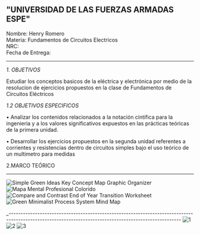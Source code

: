 "UNIVERSIDAD DE LAS FUERZAS ARMADAS ESPE"
---------------------------------------------------------------------------------------------

Nombre: Henry Romero  
Materia: Fundamentos de Circuitos Electricos                                                 
NRC:                                                                                         
Fecha de Entrega: 

-------------------------------------------------------------------------------------------  
  
*1. OBJETIVOS*

Estudiar los conceptos basicos de la eléctrica y electrónica por medio de la resolucion de ejercicios propuestos en la clase de Fundamentos de Circuitos Eléctricos

*1.2 OBJETIVOS ESPECIFICOS*

•	Analizar los contenidos relacionados a la notación cintífica para la ingenieria y a los valores significativos expuestos en las prácticas teóricas de la primera unidad.

•	Desarrollar los ejercicios propuestos en la segunda unidad referentes a corrientes y resistencias dentro de circuitos simples bajo el uso teórico de un multimetro para medidas

2.MARCO TEÓRICO

-------------------------------------------------------------------------------------------

![Simple Green Ideas Key Concept Map Graphic Organizer](https://user-images.githubusercontent.com/116819100/200954816-29ce6e2a-abb2-4908-8746-9831f27a279a.png)
![Mapa Mental Profesional Colorido](https://user-images.githubusercontent.com/116819100/200954813-37df85d8-f4ec-4bab-98da-d03e1ea2e55e.png)
![Compare and Contrast End of Year Transition Worksheet](https://user-images.githubusercontent.com/116819100/200954808-e2980a65-c6f1-4d31-a13e-c61e42213526.png)
![Green Minimalist Process System Mind Map](https://user-images.githubusercontent.com/116819100/200954811-f0588ee3-44a0-4693-9250-07053a37d4dd.png)

_------------------------------------------------------------------------------------------------------------------------------------------------------
![1](https://user-images.githubusercontent.com/116819100/200960883-f70b5cca-09d7-4d8b-bc3f-d1e8529b36f4.png)
![2](https://user-images.githubusercontent.com/116819100/200960886-f2833b28-bcd4-4181-87fe-69e4f5a3665a.png)
![3](https://user-images.githubusercontent.com/116819100/200960889-c6b38f49-20f5-4167-9cc6-675bce06b1f4.png)





